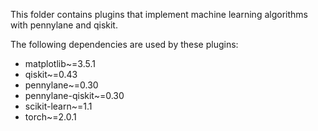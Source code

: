 This folder contains plugins that implement machine learning algorithms with pennylane and qiskit.

The following dependencies are used by these plugins:
- matplotlib~=3.5.1
- qiskit~=0.43
- pennylane~=0.30
- pennylane-qiskit~=0.30
- scikit-learn~=1.1
- torch~=2.0.1
